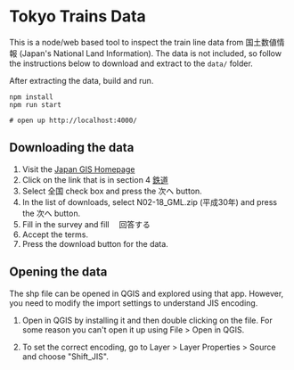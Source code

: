 # Tokyo Trains Data

This is a node/web based tool to inspect the train line data from 国土数値情報 (Japan's National Land Information). The data is not included, so follow the instructions below to download and extract to the `data/` folder.

After extracting the data, build and run.

```
npm install
npm run start 

# open up http://localhost:4000/
```

## Downloading the data

1. Visit the [Japan GIS Homepage](http://nlftp.mlit.go.jp/ksj/index.html)
2. Click on the link that is in section 4 [鉄道](http://nlftp.mlit.go.jp/ksj/gml/datalist/KsjTmplt-N02-v2_3.html)
3. Select 全国 check box and press the 次へ button.
4. In the list of downloads, select N02-18_GML.zip (平成30年) and press the 次へ button.
5. Fill in the survey and fill 　回答する　
6. Accept the terms.
7. Press the download button for the data.

## Opening the data

The shp file can be opened in QGIS and explored using that app. However, you need to modify the import settings to understand JIS encoding.

1. Open in QGIS by installing it and then double clicking on the file. For some reason you can't open it up using File > Open in QGIS.

2. To set the correct encoding, go to Layer > Layer Properties > Source and choose "Shift_JIS".


